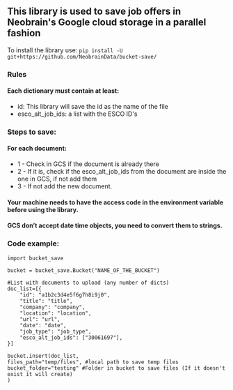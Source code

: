 ## This library is used to save job offers in Neobrain's Google cloud storage in a parallel fashion

To install the library use: `pip install -U  git+https://github.com/NeobrainData/bucket-save/`

### Rules

#### Each dictionary must contain at least:
* id: This library will save the id as the name of the file
* esco_alt_job_ids: a list with the ESCO ID's

### Steps to save:
#### For each document:

* 1 - Check in GCS if the document is already there
* 2 - If it is, check if the esco_alt_job_ids from the document are inside the one in GCS, if not add them
* 3 - If not add the new document.

#### Your machine needs to have the access code in the environment variable before using the library.
#### GCS don’t accept date time objects, you need to convert them to strings.

### Code example:

```
import bucket_save

bucket = bucket_save.Bucket("NAME_OF_THE_BUCKET")

#List with documents to upload (any number of dicts)
doc_list=[{
    "id": "a1b2c3d4e5f6g7h8i9j0",
    "title": "title",
    "company": "company",
    "location": "location",
    "url": "url",
    "date": "date",
    "job_type": "job_type",
    "esco_alt_job_ids": ["30061697"],
}]

bucket.insert(doc_list,
files_path="temp/files", #local path to save temp files
bucket_folder="testing" #Folder in bucket to save files (If it doesn't exist it will create)
)
```

